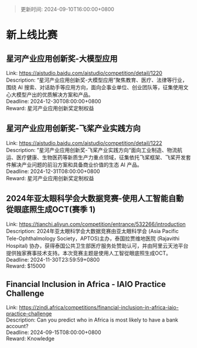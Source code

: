> 更新时间: 2024-09-10T16:00:00+0800 

# 新上线比赛


## 星河产业应用创新奖-大模型应用
Link: https://aistudio.baidu.com/aistudio/competition/detail/1220  
Description: “星河产业应用创新奖-大模型应用”聚焦教育、医疗、法律等行业，围绕 AI 搜索、对话助手等应用方向，面向企事业单位、创业团队等，征集使用文心大模型产出的优质解决方案和产品。  
Deadline: 2024-12-30T08:00:00+0800  
Reward: 星河产业应用创新奖定制权益  

## 星河产业应用创新奖-飞桨产业实践方向
Link: https://aistudio.baidu.com/aistudio/competition/detail/1222  
Description: ”星河产业应用创新奖-飞桨产业实践方向“面向工业制造、物流航运、医疗健康、生物医药等新质生产力重点领域，征集依托飞桨框架、飞桨开发套件解决产业问题的前沿方案和具备商业价值的生态 AI 产品。  
Deadline: 2024-12-31T08:00:00+0800  
Reward: 星河产业应用创新奖定制权益  

## 2024年亚太眼科学会大数据竞赛-使用人工智能自動從眼底照生成OCT(赛季 1)
Link: https://tianchi.aliyun.com/competition/entrance/532266/introduction  
Description: 2024年亚太眼科学会大数据竞赛由亚太眼科学会 (Asia Pacific Tele-Ophthalmology Society，APTOS)主办，泰国拉贾维地医院 (Rajavithi Hospital) 协办，获得泰国公共卫生部医疗服务处赞助认可，并由阿里云天池平台提供独家赛事技术支持。本次竞赛主题是使用人工智從眼底照生成OCT。  
Deadline: 2024-11-30T23:59:59+0800  
Reward: $15000  

## Financial Inclusion in Africa - IAIO Practice Challenge
Link: https://zindi.africa/competitions/financial-inclusion-in-africa-iaio-practice-challenge  
Description: Can you predict who in Africa is most likely to have a bank account?  
Deadline: 2024-09-15T08:00:00+0800  
Reward: Knowledge  

